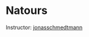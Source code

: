 # Natours

Instructor: [jonasschmedtmann]

[jonasschmedtmann]: https://github.com/jonasschmedtmann/advanced-css-course